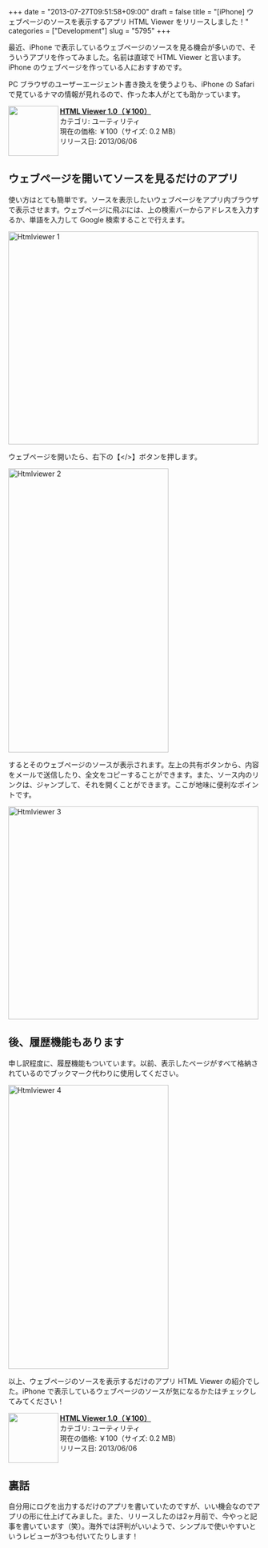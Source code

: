 +++
date = "2013-07-27T09:51:58+09:00"
draft = false
title = "[iPhone] ウェブページのソースを表示するアプリ HTML Viewer をリリースしました！"
categories = ["Development"]
slug = "5795"
+++

最近、iPhone で表示しているウェブページのソースを見る機会が多いので、そういうアプリを作ってみました。名前は直球で HTML Viewer と言います。iPhone のウェブページを作っている人におすすめです。

PC ブラウザのユーザーエージェント書き換えを使うよりも、iPhone の Safari で見ているナマの情報が見れるので、作った本人がとても助かっています。

<a href="https://itunes.apple.com/jp/app/id656968855?mt=8&uo=4&at=11l3RT" target="_blank" rel="nofollow"><img width="100" class="alignleft application-icon" align="left" src="http://a652.phobos.apple.com/us/r1000/110/Purple2/v4/20/35/c2/2035c236-aca7-5e4f-a6cd-5077a651a15e/mzl.kuosiieu.100x100-75.png"></a><strong> <a href="https://itunes.apple.com/jp/app/id656968855?mt=8&uo=4&at=11l3RT" target="_blank">HTML Viewer 1.0（￥100）</a></strong><br> カテゴリ: ユーティリティ<br> 現在の価格: ￥100（サイズ: 0.2 MB）<br> リリース日: 2013/06/06<br style="clear: both;">

<h2>ウェブページを開いてソースを見るだけのアプリ</h2>

使い方はとても簡単です。ソースを表示したいウェブページをアプリ内ブラウザで表示させます。ウェブページに飛ぶには、上の検索バーからアドレスを入力するか、単語を入力して Google 検索することで行えます。

<img class="align-center" src="/images/2013/07/htmlviewer_1.png" alt="Htmlviewer 1" title="htmlviewer_1.png" border="0" width="500" height="426" />

ウェブページを開いたら、右下の【&lt;/&gt;】ボタンを押します。

<img class="align-center" src="/images/2013/07/htmlviewer_2.png" alt="Htmlviewer 2" title="htmlviewer_2.png" border="0" width="320" height="568" />

するとそのウェブページのソースが表示されます。左上の共有ボタンから、内容をメールで送信したり、全文をコピーすることができます。また、ソース内のリンクは、ジャンプして、それを開くことができます。ここが地味に便利なポイントです。

<img class="align-center" src="/images/2013/07/htmlviewer_3.png" alt="Htmlviewer 3" title="htmlviewer_3.png" border="0" width="500" height="426" />

<h2>後、履歴機能もあります</h2>

申し訳程度に、履歴機能もついています。以前、表示したページがすべて格納されているのでブックマーク代わりに使用してください。

<img class="align-center" src="/images/2013/07/htmlviewer_4.png" alt="Htmlviewer 4" title="htmlviewer_4.png" border="0" width="320" height="568" />

以上、ウェブページのソースを表示するだけのアプリ HTML Viewer の紹介でした。iPhone で表示しているウェブページのソースが気になるかたはチェックしてみてください！

<a href="https://itunes.apple.com/jp/app/id656968855?mt=8&uo=4&at=11l3RT" target="_blank" rel="nofollow"><img width="100" class="alignleft application-icon" align="left" src="http://a652.phobos.apple.com/us/r1000/110/Purple2/v4/20/35/c2/2035c236-aca7-5e4f-a6cd-5077a651a15e/mzl.kuosiieu.100x100-75.png"></a><strong> <a href="https://itunes.apple.com/jp/app/id656968855?mt=8&uo=4&at=11l3RT" target="_blank">HTML Viewer 1.0（￥100）</a></strong><br> カテゴリ: ユーティリティ<br> 現在の価格: ￥100（サイズ: 0.2 MB）<br> リリース日: 2013/06/06<br style="clear: both;">

<h2>裏話</h2>

自分用にログを出力するだけのアプリを書いていたのですが、いい機会なのでアプリの形に仕上げてみました。また、リリースしたのは2ヶ月前で、今やっと記事を書いています（笑）。海外では評判がいいようで、シンプルで使いやすいというレビューが3つも付いてたりします！
